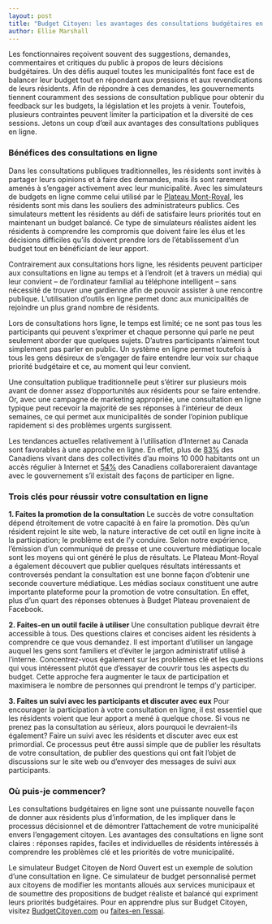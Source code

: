 ```yaml
---
layout: post
title: "Budget Citoyen: les avantages des consultations budgétaires en ligne"
author: Ellie Marshall
---
```

Les fonctionnaires reçoivent souvent des suggestions, demandes, commentaires et critiques du public à propos de leurs décisions budgétaires. Un des défis auquel toutes les municipalités font face est de balancer leur budget tout en répondant aux pressions et aux revendications de leurs résidents. Afin de répondre à ces demandes, les gouvernements tiennent couramment des sessions de consultation publique pour obtenir du feedback sur les budgets, la législation et les projets à venir. Toutefois, plusieurs contraintes peuvent limiter la participation et la diversité de ces sessions. Jetons un coup d’œil aux avantages des consultations publiques en ligne.

### Bénéfices des consultations en ligne
Dans les consultations publiques traditionnelles, les résidents sont invités à partager leurs opinions et à faire des demandes, mais ils sont rarement amenés à s’engager activement avec leur municipalité. Avec les simulateurs de budgets en ligne comme celui utilisé par le [Plateau Mont-Royal](http://www.budgetplateau.com), les résidents sont mis dans les souliers des administrateurs publics. Ces simulateurs mettent les résidents au défi de satisfaire leurs priorités tout en maintenant un budget balancé. Ce type de simulateurs réalistes aident les résidents à comprendre les compromis que doivent faire les élus et les décisions difficiles qu’ils doivent prendre lors de l’établissement d’un budget tout en bénéficiant de leur apport.

Contrairement aux consultations hors ligne, les résidents peuvent participer aux consultations en ligne au temps et à l’endroit (et à travers un média) qui leur convient – de l’ordinateur familial au téléphone intelligent – sans nécessité de trouver une gardienne afin de pouvoir assister à une rencontre publique. L’utilisation d’outils en ligne permet donc aux municipalités de rejoindre un plus grand nombre de résidents.

Lors de consultations hors ligne, le temps est limité; ce ne sont pas tous les participants qui peuvent s’exprimer et chaque personne qui parle ne peut seulement aborder que quelques sujets. D’autres participants n’aiment tout simplement pas parler en public. Un système en ligne permet toutefois à tous les gens désireux de s’engager de faire entendre leur voix sur chaque priorité budgétaire et ce, au moment qui leur convient.

Une consultation publique traditionnelle peut s’étirer sur plusieurs mois avant de donner assez d’opportunités aux résidents pour se faire entendre. Or, avec une campagne de marketing appropriée, une consultation en ligne typique peut recevoir la majorité de ses réponses à l’intérieur de deux semaines, ce qui permet aux municipalités de sonder l’opinion publique rapidement si des problèmes urgents surgissent.

Les tendances actuelles relativement à l’utilisation d’Internet au Canada sont favorables à une approche en ligne. En effet, plus de [83%](http://www.statcan.gc.ca/daily-quotidien/100510/dq100510a-fra.htm) des Canadiens vivant dans des collectivités d’au moins 10 000 habitants ont un accès régulier à Internet et [54%](http://www.newswire.ca/fr/story/848851/social-media-key-to-citizen-engagement-54-of-canadians-would-engage-more-with-government-if-there-were-ways-to-participate-online) des Canadiens collaboreraient davantage avec le gouvernement s’il existait des façons de participer en ligne.

### Trois clés pour réussir votre consultation en ligne

**1. Faites la promotion de la consultation**
Le succès de votre consultation dépend étroitement de votre capacité à en faire la promotion. Dès qu’un résident rejoint le site web, la nature interactive de cet outil en ligne incite à la participation; le problème est de l’y conduire. Selon notre expérience, l’émission d’un communiqué de presse et une couverture médiatique locale sont les moyens qui ont généré le plus de résultats. Le Plateau Mont-Royal a également découvert que publier quelques résultats intéressants et controversés pendant la consultation est une bonne façon d’obtenir une seconde couverture médiatique. Les médias sociaux constituent une autre importante plateforme pour la promotion de votre consultation. En effet, plus d’un quart des réponses obtenues à Budget Plateau provenaient de Facebook.

**2. Faites-en un outil facile à utiliser**
Une consultation publique devrait être accessible à tous. Des questions claires et concises aident les résidents à comprendre ce que vous demandez. Il est important d’utiliser un langage auquel les gens sont familiers et d’éviter le jargon administratif utilisé à l’interne. Concentrez-vous également sur les problèmes clé et les questions qui vous intéressent plutôt que d’essayer de couvrir tous les aspects du budget. Cette approche fera augmenter le taux de participation et maximisera le nombre de personnes qui prendront le temps d’y participer.

**3. Faites un suivi avec les participants et discuter avec eux**
Pour encourager la participation à votre consultation en ligne, il est essentiel que les résidents voient que leur apport a mené à quelque chose. Si vous ne prenez pas la consultation au sérieux, alors pourquoi le devraient-ils également? Faire un suivi avec les résidents et discuter avec eux est primordial. Ce processus peut être aussi simple que de publier les résultats de votre consultation, de publier des questions qui ont fait l’objet de discussions sur le site web ou d’envoyer des messages de suivi aux participants.

### Où puis-je commencer?
Les consultations budgétaires en ligne sont une puissante nouvelle façon de donner aux résidents plus d’information, de les impliquer dans le processus décisionnel et de démontrer l’attachement de votre municipalité envers l’engagement citoyen. Les avantages des consultations en ligne sont claires : réponses rapides, faciles et individuelles de résidents intéressés à comprendre les problèmes clé et les priorités de votre municipalité.

Le simulateur Budget Citoyen de Nord Ouvert est un exemple de solution d’une consultation en ligne. Ce simulateur de budget personnalisé permet aux citoyens de modifier les montants alloués aux services municipaux et de soumettre des propositions de budget réaliste et balancé qui expriment leurs priorités budgétaires. Pour en apprendre plus sur Budget Citoyen, visitez [BudgetCitoyen.com](http://budgetcitoyen.com/) ou [faites-en l’essai](http://demo.citizenbudget.com).
